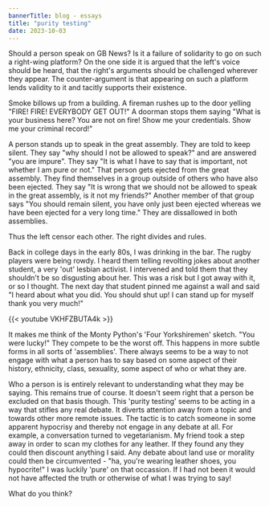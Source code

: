 ```yaml
---
bannerTitle: blog - essays
title: "purity testing"
date: 2023-10-03
---
```


Should a person speak on GB News? Is it a failure of solidarity to go on such a
right-wing platform? On the one side it is argued that the left's voice should
be heard, that the right's arguments should be challenged wherever they appear.
The counter-argument is that appearing on such a platform lends validity to it
and tacitly supports their existence.

Smoke billows up from a building. A fireman rushes up to the door yelling
"FIRE! FIRE! EVERYBODY GET OUT!" A doorman stops them saying "What is your
business here? You are not on fire! Show me your credentials. Show me your
criminal record!"

A person stands up to speak in the great assembly. They are told to keep
silent. They say "why should I not be allowed to speak?" and are answered "you
are impure". They say "It is what I have to say that is important, not whether
I am pure or not." That person gets ejected from the great assembly. They find
themselves in a group outside of others who have also been ejected. They say
"It is wrong that we should not be allowed to speak in the great assembly, is
it not my friends?" Another member of that group says "You should remain
silent, you have only just been ejected whereas we have been ejected for a very
long time." They are dissallowed in both assemblies.

Thus the left censor each other. The right divides and rules.

Back in college days in the early 80s, I was drinking in the bar. The rugby
players were being rowdy. I heard them telling revolting jokes about another
student, a very 'out' lesbian activist. I intervened and told them that they
shouldn't be so disgusting about her. This was a risk but I got away with it,
or so I thought. The next day that student pinned me against a wall and said "I
heard about what you did. You should shut up! I can stand up for myself thank
you very much!"

{{< youtube VKHFZBUTA4k >}}

It makes me think of the Monty Python's 'Four Yorkshiremen' sketch. "You were
lucky!" They compete to be the worst off. This happens in more subtle forms in
all sorts of 'assemblies'. There always seems to be a way to not engage with
what a person has to say based on some aspect of their history, ethnicity,
class, sexuality, some aspect of who or what they are.

Who a person is is entirely relevant to understanding what they may be saying.
This remains true of course. It doesn't seem right that a person be excluded on
that basis though. This 'purity testing' seems to be acting in a way that
stifles any real debate. It diverts attention away from a topic and towards
other more remote issues. The tactic is to catch someone in some apparent
hypocrisy and thereby not engage in any debate at all. For example, a
conversation turned to vegetarianism. My friend took a step away in order to
scan my clothes for any leather. If they found any they could then discount
anything I said. Any debate about land use or morality could then be
circumvented - "ha, you're wearing leather shoes, you hypocrite!" I was luckily
'pure' on that occassion. If I had not been it would not have affected the
truth or otherwise of what I was trying to say!

What do you think?
